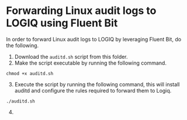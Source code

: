 # Forwarding Linux audit logs to LOGIQ using Fluent Bit

In order to forward Linux audit logs to LOGIQ by leveraging Fluent Bit, do the following. 

1. Download the `auditd.sh` script from this folder. 
2. Make the script executable by running the following command. 
  ```
  chmod +x auditd.sh
  ```
3. Execute the script by running the following command, this will install auditd and configure the rules required to forward them to Logiq.
  ```
  ./auditd.sh
  ```
4. 
